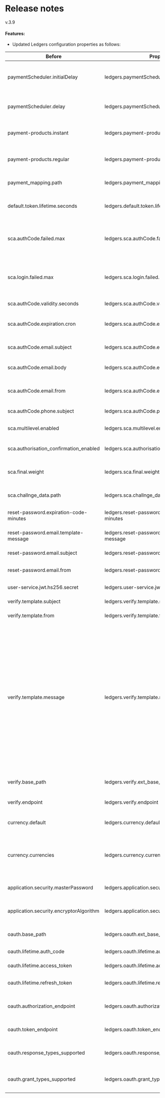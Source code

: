 # Release notes
v.3.9
#### Features:
* Updated Ledgers configuration properties as follows:

| Before |	Property |	Description | Default value |
|---|---|---|---|
|paymentScheduler.initialDelay|	ledgers.paymentScheduler.initialDelay|	Payments scheduler start delay after application initializes	|3 000|
|paymentScheduler.delay	|ledgers.paymentScheduler.delay	|Payments scheduler repeated execution delay	|300 000|
|payment-products.instant|	ledgers.payment-products.instant	|Supported instant payment products	|instant-sepa-credit-transfers, target-2-payments, domestic-swiss-credit-transfers-isr, domestic-swiss-foreign-credit-transfers, pain.001-swiss-six-credit-transfers|
|payment-products.regular|	ledgers.payment-products.regular	|Supported regular payment products	|sepa-credit-transfers, cross-border-credit-transfers, domestic-swiss-credit-transfers, pain.001-sepa-credit-transfers, pain.001-cross-border-credit-transfers|
|payment_mapping.path|	ledgers.payment_mapping.path|	Path to payment mapping configuration file|	if skipped a default payment_mapping.yml is loaded from classpath|
|default.token.lifetime.seconds	|ledgers.default.token.lifetime.seconds	|The default token lifetime for any Login operation|	if not present default of 600 seconds will apply|
|sca.authCode.failed.max|	ledgers.sca.authCode.failed.max	|Max attempts user has to complete Sca authorization before it invalidates|	if skipped a default value of 5 is used|
|sca.login.failed.max	|ledgers.sca.login.failed.max	|Max attempts user has to complete login before login authorization  invalidates|	if skipped a default value of 3 is used|
|sca.authCode.validity.seconds	|ledgers.sca.authCode.validity.seconds	|TAN lifetime in seconds	|Removed as unused -> TAN validity should not exceed token validity!|
|sca.authCode.expiration.cron	|ledgers.sca.authCode.expiration.cron	|Cron expression to trigger auth code expiration scheduler	|*/5 0 0 * * *|
|sca.authCode.email.subject|	ledgers.sca.authCode.email.subject|	Subject of e-mail sent for Sca confirmation|	Your TAN from MockBank|
|sca.authCode.email.body	|ledgers.sca.authCode.email.body	|Body of e-mail sent for Sca confirmation	|TAN: %s|
|sca.authCode.email.from	|ledgers.sca.authCode.email.from|	Sender address of e-mail sent for Sca confirmation|	noreply@adorsys.de|
|sca.authCode.phone.subject	|ledgers.sca.authCode.phone.subject|	Currently not used|	Currently not used|
|sca.multilevel.enabled	|ledgers.sca.multilevel.enabled	|Enables/disables multilevel sca support|	true|
|sca.authorisation_confirmation_enabled|	ledgers.sca.authorisation_confirmation_enabled	|Enables/disables sca confirmation support|	false|
|sca.final.weight|	ledgers.sca.final.weight	|Sca weight nesessary to complete operation|	if skipped a default value of 100 is used|
|sca.challnge_data.path|	ledgers.sca.challnge_data.path|	Path to load mocked sca challenge data	|if skipped a default sca_challenge_data.json is loaded from classpath|
|reset-password.expiration-code-minutes	|ledgers.reset-password.expiration-code-minutes	|Lifetime for reset password code|	5|
|reset-password.email.template-message	|ledgers.reset-password.email.template-message|	Reset password email template body|	"Please use this code %s to reset your password"|
|reset-password.email.subject|	ledgers.reset-password.email.subject|	Reset password email subject|	"Your code for password reset"|
|reset-password.email.from	|ledgers.reset-password.email.from	|Reset password email senders address	|noreply@adorsys.de|
|user-service.jwt.hs256.secret	|ledgers.user-service.jwt.hs256.secret|	Secret used for JWT encoding	|6VFX8YFQG5DLFKZIMNLGH9P406XR1SY4|
|verify.template.subject|	ledgers.verify.template.subject	|Verify email subject	|"Please verify your email address"|
|verify.template.from	|ledgers.verify.template.from	|Verify email senders address	|noreply@adorsys.de|
|verify.template.message|	ledgers.verify.template.message|	Verify email message body	"Hello, Please verify your email address by clicking the following link: %s Please note that the above link is only valid until %s. This is an automatically generated email – please do not reply to it. If you have any queries regarding your order, please email us at info@tpp.com. %s Best wishes, Dynamic Sandbox team"|
|verify.base_path	|ledgers.verify.ext_base_path	|External base path for building verify email link|	http://localhost:8088|
|verify.endpoint	|ledgers.verify.endpoint	|Endpoint route for verify email link|	/emails/email|
|currency.default|	ledgers.currency.default	|Default currency for accounting in Ledgers|	EUR|
|currency.currencies	|ledgers.currency.currencies|	List of currencies supported by Ledgers, all currencies out of this list are not supported.|	- EUR - USD - CHF - GBP|
|application.security.masterPassword	|ledgers.application.security.masterPassword|	Master password for TAN encryption	|$VoL973@sd|
|application.security.encryptorAlgorithm	|ledgers.application.security.encryptorAlgorithm|	Encryption algorythm used for TAN encryption|	PBEWITHSHA1ANDDESEDE|
|oauth.base_path	|ledgers.oauth.ext_base_path	|External base path for building oauth links	|http://localhost:4400|
|oauth.lifetime.auth_code	|ledgers.oauth.lifetime.auth_code	|Lifetime for oauth code|	2|
|oauth.lifetime.access_token	|ledgers.oauth.lifetime.access_token|	Lifetime for oauth token|	5|
|oauth.lifetime.refresh_token|	ledgers.oauth.lifetime.refresh_token|	Lifetime for oauth refresh token	|15|
|oauth.authorization_endpoint|	ledgers.oauth.authorization_endpoint|	Route for building oauth authorization link|	${ledgers.ext_oauth.base_path}/oauth/authorise|
|oauth.token_endpoint|	ledgers.oauth.token_endpoint|	Route for building oauth token link|	${ledgers.oauth.ext_base_path}/oauth/token|
|oauth.response_types_supported	|ledgers.oauth.response_types_supported	|List of response types accepted by oauth endpoints	|CODE|
|oauth.grant_types_supported	|ledgers.oauth.grant_types_supported	|List of Grant types accepted by oauth endpoints	|AUTHORISATION_CODE|


